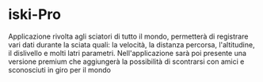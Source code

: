 # iski-Pro
Applicazione rivolta agli sciatori di tutto il mondo, permetterà di registrare vari dati durante la sciata quali: la velocità, la distanza percorsa, l'altitudine, il dislivello e molti latri parametri. Nell'applicazione sarà poi presente una versione premium che aggiungerà la possibilità di scontrarsi con amici e sconosciuti in giro per il mondo
